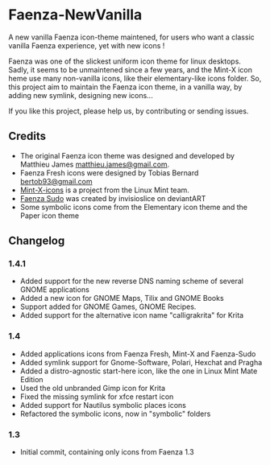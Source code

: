 # Faenza-NewVanilla

A new vanilla Faenza icon-theme maintened, for users who want a classic vanilla Faenza experience, yet with new icons !

Faenza was one of the slickest uniform icon theme for linux desktops. Sadly, it seems to be unmaintened since a few years, and the Mint-X icon heme use many non-vanilla icons, like their elementary-like icons folder. So, this project aim to maintain the Faenza icon theme, in a vanilla way, by adding new symlink, designing new icons...

If you like this project, please help us, by contributing or sending issues.

## Credits

- The original Faenza icon theme was designed and developed by Matthieu James <matthieu.james@gmail.com>.
- Faenza Fresh icons were designed by Tobias Bernard <bertob93@gmail.com>
- [Mint-X-icons](https://github.com/linuxmint/mint-x-icons) is a project from the Linux Mint team.
- [Faenza Sudo](http://invisioslice.deviantart.com/art/Faenza-Sudo-Apps-SVG-263094273) was created by invisioslice on deviantART
- Some symbolic icons come from the Elementary icon theme and the Paper icon theme

## Changelog

### 1.4.1

- Added support for the new reverse DNS naming scheme of several GNOME applications
- Added a new icon for GNOME Maps, Tilix and GNOME Books
- Support added for GNOME Games, GNOME Recipes.
- Added support for the alternative icon name "calligrakrita" for Krita

### 1.4

- Added applications icons from Faenza Fresh, Mint-X and Faenza-Sudo
- Added symlink support for Gnome-Software, Polari, Hexchat and Pragha
- Added a distro-agnostic start-here icon, like the one in Linux Mint Mate Edition
- Used the old unbranded Gimp icon for Krita
- Fixed the missing symlink for xfce restart icon
- Added support for Nautilus symbolic places icons
- Refactored the symbolic icons, now in "symbolic" folders


### 1.3

- Initial commit, containing only icons from Faenza 1.3
